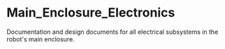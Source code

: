 # Main_Enclosure_Electronics
Documentation and design documents for all electrical subsystems in the robot's main enclosure.
